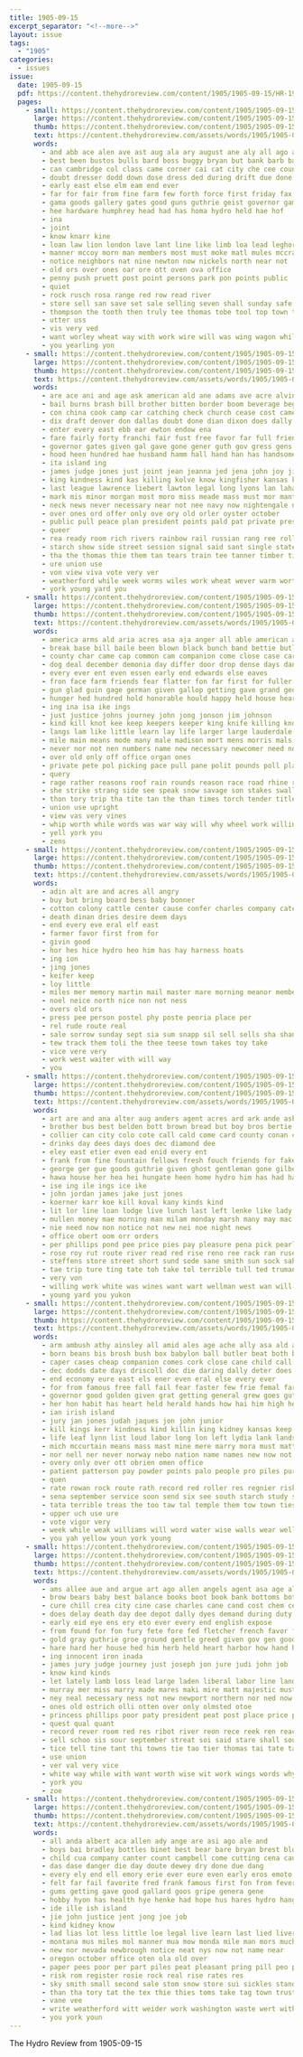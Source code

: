 ```yaml
---
title: 1905-09-15
excerpt_separator: "<!--more-->"
layout: issue
tags:
  - "1905"
categories:
  - issues
issue:
  date: 1905-09-15
  pdf: https://content.thehydroreview.com/content/1905/1905-09-15/HR-1905-09-15.pdf
  pages:
    - small: https://content.thehydroreview.com/content/1905/1905-09-15/small/HR-1905-09-15-01.jpg
      large: https://content.thehydroreview.com/content/1905/1905-09-15/large/HR-1905-09-15-01.jpg
      thumb: https://content.thehydroreview.com/content/1905/1905-09-15/thumbnails/HR-1905-09-15-01.jpg
      text: https://content.thehydroreview.com/assets/words/1905/1905-09-15/HR-1905-09-15-01.txt
      words:
        - and abb ace alen ave ast aug ala ary august ane aly all ago are
        - best been bustos bulls bard boss buggy bryan but bank barb ball boots board business buck
        - can cambridge col class came corner cai cat city che cee county caddo cattle credit call
        - doubt dresser dodd down dose dress ded during drift due done dimes dao does day
        - early east else elm eam end ever
        - far for fair from fine farm few forth force first friday fax free full
        - gama goods gallery gates good guns guthrie geist governor game given
        - hee hardware humphrey head had has homa hydro held hae hof
        - ina
        - joint
        - know knarr kine
        - loan law lion london lave lant line like limb loa lead leghorn life long large
        - manner mccoy morn man members most must moke matl mules mccracken money mccalley mccool mission motto men more miles might milline meinen minear
        - notice neighbors nat nine newton now nickels north near not
        - old ors over ones oar ore ott oven ova office
        - penny push pruett post point persons park pon points public
        - quiet
        - rock rusch rosa range red row read river
        - store sell san save set sale selling seven shall sunday safe sas september sick sept serie see span stock stove spring seek snapp second soon shing ship said sion sires score south
        - thompson the tooth then truly tee thomas tobe tool top town than tint them tune toe tree team
        - utter uss
        - vis very ved
        - want worley wheat way with work wire will was wing wagon while west well washington week
        - you yearling yon
    - small: https://content.thehydroreview.com/content/1905/1905-09-15/small/HR-1905-09-15-02.jpg
      large: https://content.thehydroreview.com/content/1905/1905-09-15/large/HR-1905-09-15-02.jpg
      thumb: https://content.thehydroreview.com/content/1905/1905-09-15/thumbnails/HR-1905-09-15-02.jpg
      text: https://content.thehydroreview.com/assets/words/1905/1905-09-15/HR-1905-09-15-02.txt
      words:
        - are ace ani and age ask american ald ane adams ave acre alvin ater ada ames ast ary agent all asi aro alm ard army alias
        - bail burns brash bill brother bitten border boom beverage began bring been baptist brewer bound battle bachelor both branch brown bay bee but bells boon better bis business beat bas baron back big
        - con china cook camp car catching check church cease cost came cold castle call chair creek czar carnival city charlotte cashion ches case comes cause clear course cabo celia clare council can court company coffee comi congress colorado colo commander county come canton commer clase
        - dix draft denver don dallas doubt done dian dixon does dally demont dec daney denton drew delaware due drinker demand down day dick
        - enter every east ebb ear ewton endow ena
        - fare fairly forty franchi fair fust free favor far full friendly fan first forget freely fins few fores forth feast fore freed from fort fortune for fee fees fund friend flood fast farm former furnish ferguson fuse
        - governor gates given gal gave gone gener guth gov gress gens grain gung gain gibson general germany good garden gover guns guthrie grand
        - hood heen hundred hae husband hamm hall hand han has handsome hartford hinton hol haskell hendrix hay him hold hava her happy high hobart hargraves hands hill had hon hope head hunts hydro held home hee
        - ita island ing
        - james judge jones just joint jean jeanna jed jena john joy jin july jury
        - king kindness kind kas killing kolve know kingfisher kansas kit
        - last league lawrence liebert lawton legal long lyons lan lahay lady leopold les latta less land large lal love lunch lightning
        - mark mis minor morgan most moro miss meade mass must mor manthe memory minister more members matters mat may money matter milo murray minne mission mclane man miles mccurtain made men
        - neck news never necessary near not nee navy now nightengale new nine name night negro ner names
        - over ones ord offer only ove ory old orler oyster october
        - public pull peace plan president points pald pat private press polic people pav pain payment pleasure pass per passen pardon pote present perfect persons paso pueblo powers paper price plain pry police post pos pay
        - queer
        - rea ready room rich rivers rainbow rail russian rang ree roll rus rain roe rolls red rate rom rae rocca roosevelt route ress rates rou road reason
        - starch show side street session signal said sant single states santiago state say shall sale seems steady shawnee sister small seven schools spark september surplus set seek station straight short store salute son smooth sequoyah sin sia stave soon such
        - tha the thomas thie them tan tears train tee tanner timber tie tell ton tue thi thet taken thee tomer tho than try tender tex then take trom trial track tum texas town towns
        - ure union use
        - von view viva vote very ver
        - weatherford while week worms wiles work wheat wever warm worth wat was waters well will wedding way water wich war white wil whit william wars wall with
        - york young yard you
    - small: https://content.thehydroreview.com/content/1905/1905-09-15/small/HR-1905-09-15-03.jpg
      large: https://content.thehydroreview.com/content/1905/1905-09-15/large/HR-1905-09-15-03.jpg
      thumb: https://content.thehydroreview.com/content/1905/1905-09-15/thumbnails/HR-1905-09-15-03.jpg
      text: https://content.thehydroreview.com/assets/words/1905/1905-09-15/HR-1905-09-15-03.txt
      words:
        - america arms ald aria acres asa aja anger all able american are ala ailes and age ask ary
        - break base bill baile been blown black bunch band bettie butler blue both bush boast bring bronco but brought bet burden back block barn brother belt bout baltimore bank borders bud bis business boen breath born belong better brave
        - county char came cap common cam companion come close case care cai can company clos cling child class count cover core curtain cay creed cone city clear cold cail comes con charles cool cant cal center cotton call comer contin
        - dog deal december demonia day differ door drop dense days danger desire die doing don daughter death denver drew dust double does down done drown
        - every ever ent even essen early end edwards else eaves
        - fron face farm friends fear flatter fon far first for fuller faithful freed fair from fone fell fellows fight frames few flower fate forest file free friend fellow favor fow farmer fast fall falling forty fable fields fallen
        - gun glad guin gage german given gallop getting gave grand george grange gor grown ground gold gone gates gal gust going golden grow good
        - hunger hed hundred hold honorable hould happy held house heart horse hoeing hoe how had heads high human heard hind her hand home hearing han heen horseman him huntington halt haj hopes hard hay has huge hour
        - ing ina isa ike ings
        - just justice johns journey john jong jonson jim johnson
        - kind kill knot kee keep keepers keeper king knife killing know
        - langs lam like little learn lay life larger large lauderdale let lovely lowing lawyer lines land last london left limb long louder living look lit lang lash louis
        - mile main means mode many male madison mort mens morris mals mee must most mise made moment men master marry matter moun mercury millie morning members may mea might million much man mourning more meal
        - never nor not nen numbers name new necessary newcomer need now night noon neck near
        - over old only off office organ ones
        - private pete pol picking pace pull pane polit pounds poll place pro posse present per panting plants pause pos prey pure poor pledge pain people plant power promise pine paradise post
        - query
        - rage rather reasons roof rain rounds reason race road rhine roses ready room redish running ranks rear run rates remark
        - she strike strang side see speak snow savage son stakes swallow start schiller strick spinning single shoot six speech spring shook soca shown sell seen share soun set service scarce shutters soll second sack show seems soon stroke sand said state still solid sun senator southern strong sale selves special session saw smaller sane south such sharp secret saving sas say save
        - thon tory trip tha tite tan the than times torch tender title tint tain tom tongue turtle texas then talk torn turn tam tear thing tat ton table toward take trees trail ted teems them thew turns tang tell truly train tho tate thousand too tree ten tal trust thi
        - union use upright
        - view vas very vines
        - whip worth while words was war way will why wheel work willing word wilson well windows walls working weight wise writer want with wife weak wind
        - yell york you
        - zens
    - small: https://content.thehydroreview.com/content/1905/1905-09-15/small/HR-1905-09-15-04.jpg
      large: https://content.thehydroreview.com/content/1905/1905-09-15/large/HR-1905-09-15-04.jpg
      thumb: https://content.thehydroreview.com/content/1905/1905-09-15/thumbnails/HR-1905-09-15-04.jpg
      text: https://content.thehydroreview.com/assets/words/1905/1905-09-15/HR-1905-09-15-04.txt
      words:
        - adin alt are and acres all angry
        - buy but bring board bess baby bonner
        - cotton colony cattle center cause confer charles company cate cashier con chi county
        - death dinan dries desire deem days
        - end every eve eral elf east
        - farmer favor first from for
        - givin good
        - hor hes hice hydro heo him has hay harness hoats
        - ing ion
        - jing jones
        - keifer keep
        - loy little
        - miles mer memory martin mail master mare morning meanor members minor
        - noel neice north nice non not ness
        - overs old ors
        - press pee person postel phy poste peoria place per
        - rel rude route real
        - sale sorrow sunday sept sia sum snapp sil sell sells sha shanes saturday shall such south
        - tew track them toli the thee teese town takes toy take
        - vice vere very
        - work west waiter with will way
        - you
    - small: https://content.thehydroreview.com/content/1905/1905-09-15/small/HR-1905-09-15-05.jpg
      large: https://content.thehydroreview.com/content/1905/1905-09-15/large/HR-1905-09-15-05.jpg
      thumb: https://content.thehydroreview.com/content/1905/1905-09-15/thumbnails/HR-1905-09-15-05.jpg
      text: https://content.thehydroreview.com/assets/words/1905/1905-09-15/HR-1905-09-15-05.txt
      words:
        - art are and ana alter aug anders agent acres ard ark ande ask all
        - brother bus best belden bott brown bread but boy bros bertie big brys books birden bere been breed boys bank barn bro
        - collier can city colo cote call cald come card county conan center col church colorado caller clear cottage counter cream care came carney cotton chain cold car cash cant
        - drinks day dees days does dec diamond dee
        - eley east etier even ead enid every ent
        - frank from fine fountain fellows fresh fouch friends for fake fever fair far frame friday full farm foe few
        - george ger gue goods guthrie given ghost gentleman gone gilbert
        - hawa house her hea hei hungate heen home hydro him has had hast
        - ise ing ile ings ice ike
        - john jordan james jake just jones
        - koerner karr koe kill koval kany kinds kind
        - lit lor line loan lodge live lunch last left lenke like lady letter look
        - mullen money mae morning man milam monday marsh many may mac mons made mire mary miss
        - nie need now non notice not new nei noe night news
        - office obert oom orr orders
        - per phillips pond pee price pies pay pleasure pena pick pearl peach pelton pure points past people perkins pree pleasant pull pope
        - rose roy rut route river read red rise reno ree rack ran ruse rae reber ralls real ready room rent rupert reveal
        - steffens store street short sund sode sane smith sun sock sahara save sell sae school struck slates sermon springfield sheen sale simmons sack snapp sick sunday sim soon soda she space standard snyder stanley see schoo son supper summe
        - tae trip ture ting tate toh take tol terrible tull ted truman town try tor the
        - very von
        - willing work white was wines want wart wellman west wan will water wing ways wade weatherford worth went while week wee won why wile with
        - young yard you yukon
    - small: https://content.thehydroreview.com/content/1905/1905-09-15/small/HR-1905-09-15-06.jpg
      large: https://content.thehydroreview.com/content/1905/1905-09-15/large/HR-1905-09-15-06.jpg
      thumb: https://content.thehydroreview.com/content/1905/1905-09-15/thumbnails/HR-1905-09-15-06.jpg
      text: https://content.thehydroreview.com/assets/words/1905/1905-09-15/HR-1905-09-15-06.txt
      words:
        - arm ambush athy ainsley all amid ales age ache ally asa ald american aro are art and
        - born beans bis brosh bush box babylon ball butler beat both brought but bay bible bogan boyce bas bread bank bridge becan body back been big bow business bessie best borrow buffalo baby better banks bays book blood beaver
        - caper cases cheap companion comes cork close cane child call cost curtis cold contin con clover councilor court cure congress cramp crown charles constant coop course countess cooper cyrus clear chief chic comp conver crust cause can card case
        - dec dodds date days driscoll doc die daring dally deter does day daniels drinks dear dan death doe dark destiny daniel den deeds dublin der
        - end economy eure east els ener even eral else every ever
        - for from famous free fall fail fear faster few frie femal fare friends forty fair file favor found fruits flesh first fever fears
        - governor good golden given grat getting general grew goes guthrie gov gosling grow grain gra green
        - her hon habit has heart held herald hands how hai him high health healy had hill head half home husband hot hie
        - ian irish island
        - jury jan jones judah jaques jon john junior
        - kill kings kerr kindness kind killin king kidney kansas keep keeping
        - life leaf lynn list loud labor long lon left lydia lank lands light love like lord liberty leaders last loudon lawton letter lidia louis let lesson lis late
        - mich mccurtain means mass mast mine mere marry mora must matter mcalester manila men merit moment meals more might mention maine money man mayor most made mur miss many
        - nor nell ner never norway nebo nation name names new now not
        - overy only over ott obrien omen office
        - patient patterson pay powder points palo people pro piles pure policy pusey pound postal pretty poll pleas powers prince pacific proper pine public per pulse pink perfect present paper power pleasure paul price pinkham pen
        - quen
        - rate rowan rock route rath record red roller res regnier risk reason rab
        - sena september service soon send six see south starch study swe sweet speed seven start shown shine sian servant she scott secret severe senator say story sun sons sleep sell sullivan steward strain sala said sale show still second scale stand short sud such soap sen sick slot stamps sot simple steel
        - tata terrible treas the too taw tal temple them tow town ties then than thing tender trail thi toledo tam truly takes turer take tor tack taken toon taft tint thornton times table timothy ten trip test tonic tho temp toll till trial tant
        - upper uch use ure
        - vote vigor very
        - week while weak williams will word water wise walls wear well white wonder why work world wales woop worth wells weaver wage worn wall was with western william wisdom way weeks write wife wil waste
        - you yah yellow youn york young
    - small: https://content.thehydroreview.com/content/1905/1905-09-15/small/HR-1905-09-15-07.jpg
      large: https://content.thehydroreview.com/content/1905/1905-09-15/large/HR-1905-09-15-07.jpg
      thumb: https://content.thehydroreview.com/content/1905/1905-09-15/thumbnails/HR-1905-09-15-07.jpg
      text: https://content.thehydroreview.com/assets/words/1905/1905-09-15/HR-1905-09-15-07.txt
      words:
        - ams allee aue and argue art ago allen angels agent asa age all alexander are ashe
        - brow bears baby best balance books boot book bank bottoms bottle billi bot blanks bis both business brands bar boards ban bas beard berlin bich burford bob bac boren bazar britain bond been bee but boston
        - cure chill crea city cine case charles cane cand cost chem certain castor chief can cook center castoria canal cold cases cordial connie clerk company channing courts cross cestos cambric cann camp court creek cream class
        - does delay death day dee depot dally dyes demand during duty deal delmont dollar dainty dest danger dox der dad
        - early eid eye ens ery eto ever every end english expose
        - from found for fon fury fete fore fed fletcher french favor fellow fay fast fede figures fines first fey free france favorite fate feathers forget
        - gold gray guthrie groe ground gentle greed given gov gen good grand
        - hare hard her house hed him herb held heart harbor how hand hoe huse health heres hold handle home hunts horace had has hot han herrod
        - ing innocent iron inada
        - james jury judge journey just joseph jon jure judi john job
        - know kind kinds
        - let lately lamb loss lead large laden liberal labor line lands like last live law lates legal lower lesson leader lot laval lala
        - murray mer miss marry made mares maki mire matt majestic must masters men many money mowers may much mans mccann meo matter magazine members most means marble mel mineral man
        - ney neal necessary ness not new newport northern nor ned now name nave never
        - ones old ostrich olli otten over only olmsted otoe
        - princess phillips poor paty president peat post place price parr peals purse pay pure pet peck putnam penny pat poll part present phi parrot pack pleasant paper perfect per
        - quest qual quant
        - record rever room red res ribot river reon rece reek ren reach ree rak rule reo rather reedy robb
        - sell schoo sis sour september streat soi said stare shall south simile say sar stores starch shoe seven seat shed soon stock set selling speak sult small saya sale sara schools states she save sample stroke stick setting state speed sharpe swimmer steady sen school stops session swim service sells saving sare sot special safe such salt sleep
        - tice tell tine tant thi towns tie tao tier thomas tai tate talla tee trinity toy tooth thing tenn taken teacher tonic tho then teach ture the ting than toronto tobe try
        - use union
        - ver val very vice
        - white way while with want worth wise wit work wings words why wife wisdom wait water will washington well waste ways was wild west working western word wales worst
        - york you
        - zoe
    - small: https://content.thehydroreview.com/content/1905/1905-09-15/small/HR-1905-09-15-08.jpg
      large: https://content.thehydroreview.com/content/1905/1905-09-15/large/HR-1905-09-15-08.jpg
      thumb: https://content.thehydroreview.com/content/1905/1905-09-15/thumbnails/HR-1905-09-15-08.jpg
      text: https://content.thehydroreview.com/assets/words/1905/1905-09-15/HR-1905-09-15-08.txt
      words:
        - all anda albert aca allen ady ange are asi ago ale and
        - boys bai bradley bottles binet best bear bare bryan brest blood bone bosh branes bile body boy been botts but board breath
        - child cua company canter count campbell come cutting cena cause care cand cough comes coma common cure cad
        - das dase danger die day doute dewey dry done due dang
        - every ely end ell emory erie ever eure even early eros emoto
        - felt far fail favorite fred frank famous first fon from fever for
        - gums getting gave good gallard goos gripe genera gene
        - hobby hyon has health hye henke had hope hus hares hydro hanger harm how habit host hazel heart head hin
        - ide ille ish island
        - jie john justice jent jong joe job
        - kind kidney know
        - lad lias lot less little loe legal live learn last lied livers lit lat linet let
        - montana mus miles mol manner mua mow monda mile man mors much matter may made mcnally mey mal morse mine men many
        - new nor nevada newbrough notice neat nys now not name near
        - oregon october office oten ola old over
        - paper pees poor per part piles peat pleasant pring pill peo pie place
        - risk rom register rosie rock real rise rates res
        - sky smith small second sale stom snow store sui sickles standard sick six see september strang sweet seen sour sera school strength sas
        - than tha tory tat the tex thie thies toms take tag town trust toa turn them trial tones tar tong
        - vane vee
        - write weatherford witt weider work washington waste wert with was will won
        - you york youn
---
```


The Hydro Review from 1905-09-15

<!--more-->

